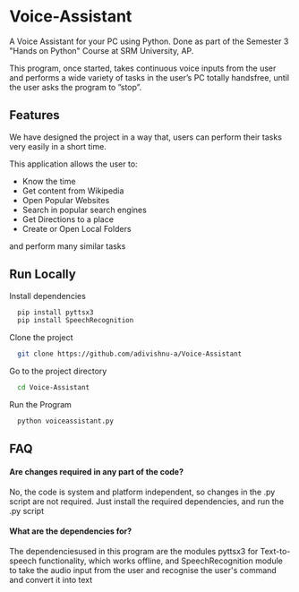 
# Voice-Assistant

A Voice Assistant for your PC using Python. Done as part of the Semester 3 "Hands on Python" Course at SRM University, AP.

This program, once started, takes continuous voice inputs from the user and performs a wide variety of tasks in the user’s PC totally handsfree, until the user asks the program to ”stop”.


## Features

We have designed the project in a way that, users can perform their tasks very easily in a short time.

This application allows the user to:
- Know the time
- Get content from Wikipedia
- Open Popular Websites
- Search in popular search engines
- Get Directions to a place
- Create or Open Local Folders

and perform many similar tasks

## Run Locally

Install dependencies

```bash
  pip install pyttsx3
  pip install SpeechRecognition
```

Clone the project

```bash
  git clone https://github.com/adivishnu-a/Voice-Assistant
```

Go to the project directory

```bash
  cd Voice-Assistant
```

Run the Program

```bash
  python voiceassistant.py
```


## FAQ

#### Are changes required in any part of the code?

No, the code is system and platform independent, so changes in the .py script are not required. Just install the required dependencies, and run the .py script

#### What are the dependencies for?

The dependenciesused in this program are the modules pyttsx3 for Text-to-speech functionality, which works offline, and SpeechRecognition module to take the audio input from the user and recognise the user's command and convert it into text


